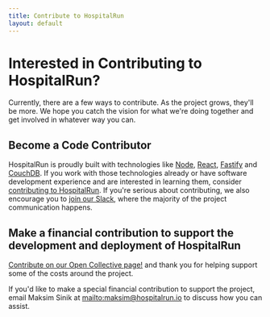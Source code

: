 ```yaml
---
title: Contribute to HospitalRun
layout: default
---
```


# Interested in Contributing to HospitalRun?

Currently, there are a few ways to contribute. As the project grows, they'll be more. We hope you catch the vision for what we're doing together and get involved in whatever way you can.

## Become a Code Contributor

HospitalRun is proudly built with technologies like [Node](http://nodejs.org), [React](https://reactjs.org), [Fastify](https://www.fastify.io/) and [CouchDB](http://couchdb.apache.org/). If you work with those technologies already or have software development experience and are interested in learning them, consider [contributing to HospitalRun](https://github.com/HospitalRun/hospitalrun-frontend/blob/master/.github/CONTRIBUTING.md). If you're serious about contributing, we also encourage you to [join our Slack](https://hospitalrun-slackin.herokuapp.com/), where the majority of the project communication happens.

## Make a financial contribution to support the development and deployment of HospitalRun

[Contribute on our Open Collective page!](https://opencollective.com/hospitalrun) and thank you for helping support some of the costs around the project.

If you'd like to make a special financial contribution to support the project, email Maksim Sinik at <mailto:maksim@hospitalrun.io> to discuss how you can assist.
